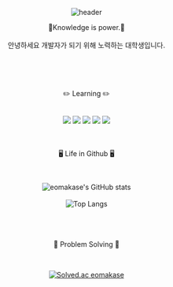 <div align="center">

![header](https://capsule-render.vercel.app/api?type=waving&color=000000&height=300&section=header&text=EomakaseGithub&fontColor=ffffff&fontSize=70&animation=fadeIn&fontAlignY=45)

 🚀Knowledge is power.🚀
<br/><br/>
 안녕하세요 개발자가 되기 위해 노력하는 대학생입니다.

<br/><br/><br/>

 ✏️ Learning ✏️ 
	

<br/>

	
<div align="center">
	<img src="https://img.shields.io/badge/Python-3776AB?style=for-the-badge&logo=Python&logoColor=white" />
	<img src="https://img.shields.io/badge/Java-FF160B?style=for-the-badge&logo=Java&logoColor=white" />
	<img src="https://img.shields.io/badge/HTML5-E34F26?style=for-the-badge&logo=HTML5&logoColor=white" />
	<img src="https://img.shields.io/badge/JavaScript-F7DF1E?style=for-the-badge&logo=JavaScript&logoColor=white" />
	<img src="https://img.shields.io/badge/Kotlin-7F52FF?style=for-the-badge&logo=Kotlin&logoColor=white" />
</div>
<br/><br/>


 🖥️ Life in Github 🖥️	


<br/>
	
![eomakase's GitHub stats](https://github-readme-stats.vercel.app/api?username=eomakase&show_icons=true&theme=tokyonight)
<br/><br/>
![Top Langs](https://github-readme-stats.vercel.app/api/top-langs/?username=eomakase&layout=compact&theme=tokyonight)

<br/><br/><br/>
 🎱 Problem Solving 🎱	

<br/>
	
[![Solved.ac eomakase](http://mazassumnida.wtf/api/generate_badge?boj=eomakase)](https://solved.ac/eomakase)

</div>
